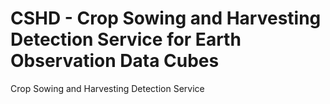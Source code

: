 # CSHD - Crop Sowing and Harvesting Detection Service for Earth Observation Data Cubes
Crop Sowing and Harvesting Detection Service
